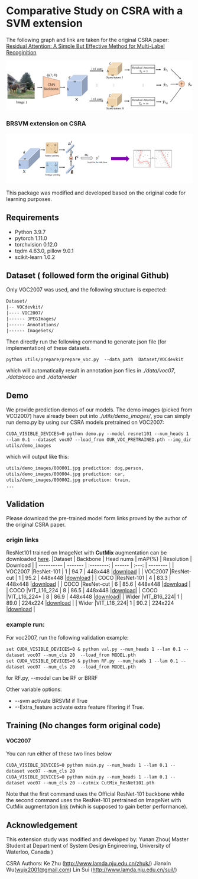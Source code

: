 # Comparative Study on CSRA with a SVM extension 
The following graph and link are taken for the original CSRA paper:<br>
[Residual Attention: A Simple But Effective Method for Multi-Label Recoginition](https://arxiv.org/abs/2108.02456)<br>

![attention](https://github.com/Kevinz-code/CSRA/blob/master/utils/pipeline.PNG)

### BRSVM extension on CSRA
![attention](https://github.com/This-is-joejoe/Comparative-Study-of-CSRA/blob/master/utils/CSRA_SVM.png)

This package was modified and developed based on the original code for learning purposes. 

## Requirements
- Python 3.9.7
- pytorch 1.11.0
- torchvision 0.12.0
- tqdm 4.63.0, pillow 9.0.1
- scikit-learn 1.0.2

## Dataset ( followed form the original Github)
Only VOC2007 was used, and the following structure is expected:
```
Dataset/
|-- VOCdevkit/
|---- VOC2007/
|------ JPEGImages/
|------ Annotations/
|------ ImageSets/

```
Then directly run the following command to generate json file (for implementation) of these datasets.
```shell
python utils/prepare/prepare_voc.py  --data_path  Dataset/VOCdevkit
```
which will automatically result in annotation json files in *./data/voc07*, *./data/coco* and *./data/wider*

## Demo
We provide prediction demos of our models. The demo images (picked from VCO2007) have already been put into *./utils/demo_images/*, you can simply run demo.py by using our CSRA models pretrained on VOC2007:
```shell
CUDA_VISIBLE_DEVICES=0 python demo.py --model resnet101 --num_heads 1 --lam 0.1 --dataset voc07 --load_from OUR_VOC_PRETRAINED.pth --img_dir utils/demo_images
```
which will output like this:
```shell
utils/demo_images/000001.jpg prediction: dog,person,
utils/demo_images/000004.jpg prediction: car,
utils/demo_images/000002.jpg prediction: train,
...
```


## Validation
Please download the pre-trained model form links proved by the author of the original CSRA paper. 
### origin links
ResNet101 trained on ImageNet with **CutMix** augmentation can be downloaded 
[here](https://drive.google.com/u/0/uc?export=download&confirm=kYfp&id=1T4AxsAO2tszvhn62KFN5kaknBtBZIpDV).
|Dataset      | Backbone  |   Head nums   |   mAP(%)  |  Resolution     | Download   |
|  ---------- | -------   |  :--------:   | ------ |  :---:          | --------   |
| VOC2007     |ResNet-101 |     1         |  94.7  |  448x448 |[download](https://drive.google.com/u/0/uc?export=download&confirm=bXcv&id=1cQSRI_DWyKpLa0tvxltoH9rM4IZMIEWJ)   |
| VOC2007     |ResNet-cut |     1         |  95.2  |  448x448 |[download](https://drive.google.com/u/0/uc?export=download&confirm=otx_&id=1bzSsWhGG-zUNQRMB7rQCuPMqLZjnrzFh)  |
| COCO        |ResNet-101 |     4         |  83.3  |  448x448 |[download](https://drive.google.com/u/0/uc?export=download&confirm=EWtH&id=1e_WzdVgF_sQc--ubN-DRnGVbbJGSJEZa)   |
| COCO        |ResNet-cut |     6         |  85.6  |  448x448 |[download](https://drive.google.com/u/0/uc?export=download&confirm=uEcu&id=17FgLUe_vr5sJX6_TT-MPdP5TYYAcVEPF)   |
| COCO        |VIT_L16_224 |     8      |  86.5  |  448x448 |[download](https://drive.google.com/u/0/uc?export=download&confirm=1Rmm&id=1TTzCpRadhYDwZSEow3OVdrh1TKezWHF_)|
| COCO        |VIT_L16_224* |     8     |  86.9  |  448x448 |[download](https://drive.google.com/u/0/uc?export=download&confirm=xpbJ&id=1zYE88pmWcZfcrdQsP8-9JMo4n_g5pO4l)|
| Wider       |VIT_B16_224|     1         |  89.0  |  224x224 |[download](https://drive.google.com/u/0/uc?id=1qkJgWQ2EOYri8ITLth_wgnR4kEsv0bfj&export=download)   |
| Wider       |VIT_L16_224|     1         |  90.2  |  224x224 |[download](https://drive.google.com/u/0/uc?id=1da8D7UP9cMCgKO0bb1gyRvVqYoZ3Wh7O&export=download)   |
### example run:
For voc2007, run the following validation example:
```shell
set CUDA_VISIBLE_DEVICES=0 & python val.py --num_heads 1 --lam 0.1 --dataset voc07 --num_cls 20  --load_from MODEL.pth
set CUDA_VISIBLE_DEVICES=0 & python RF.py --num_heads 1 --lam 0.1 --dataset voc07 --num_cls 20  --load_from MODEL.pth

```
for RF.py, --model can be RF or BRRF 

Other variable options:
- --svm activate BRSVM if True
- --Extra_feature activate extra feature filtering if True.

## Training (No changes form original code)
#### VOC2007
You can run either of these two lines below 
```shell
CUDA_VISIBLE_DEVICES=0 python main.py --num_heads 1 --lam 0.1 --dataset voc07 --num_cls 20
CUDA_VISIBLE_DEVICES=0 python main.py --num_heads 1 --lam 0.1 --dataset voc07 --num_cls 20 --cutmix CutMix_ResNet101.pth
```
Note that the first command uses the Official ResNet-101 backbone while the second command uses the ResNet-101 pretrained on ImageNet with CutMix augmentation
[link](https://drive.google.com/u/0/uc?export=download&confirm=kYfp&id=1T4AxsAO2tszvhn62KFN5kaknBtBZIpDV) (which is supposed to gain better performance).


## Acknowledgement
This extension study was modified and developed by:
 Yunan Zhou( Master Student at Department of System Design Engineering, University of Waterloo, Canada )

CSRA Authors:
Ke Zhu (http://www.lamda.nju.edu.cn/zhuk/)
Jianxin Wu(wujx2001@gmail.com)
Lin Sui (http://www.lamda.nju.edu.cn/suil/)


